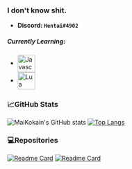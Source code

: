 ### I don't know shit.
  - **Discord: `Hentai#4902`**

##### Currently Learning:
  - <img align="center" alt="Javascript" width="40px" src="https://i.imgur.com/3u1wzwE.png" />
  - <img align="center" alt="Lua" width="40px" src="https://weeb.go-get-a.life/9FpaBp.png">

### 📈GitHub Stats
![MaiKokain's GitHub stats](https://github-readme-stats.vercel.app/api?username=MaiKokain&show_icons=true&bg_color=30,e96443,904e95&hide=stars,contribs&icon_color=0f0f0f&title_color=0f0f0f)
[![Top Langs](https://github-readme-stats.vercel.app/api/top-langs/?username=MaiKokain&layout=default&bg_color=30,e96443,904e95&hide=stars&icon_color=0f0f0f&title_color=0f0f0f&langs_count=10)](https://github.com/anuraghazra/github-readme-stats)
### 💻Repositories
[![Readme Card](https://github-readme-stats.vercel.app/api/pin/?username=MaiKokain&repo=RobloxScripts&bg_color=30,e96443,904e95&title_color=0f0f0f&text_color=0f0f0f)](https://github.com/MaiKokain/RobloxScripts)
[![Readme Card](https://github-readme-stats.vercel.app/api/pin/?username=MaiKokain&repo=RandomDiscordBot&bg_color=30,e96443,904e95&title_color=0f0f0f&text_color=0f0f0f)](https://github.com/MaiKokain/RandomDiscordBot)
